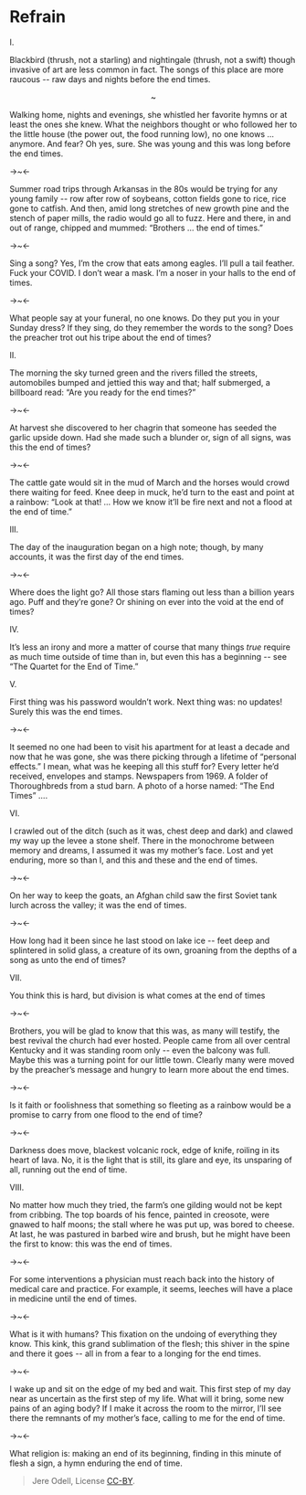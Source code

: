 # Refrain

I.

Blackbird (thrush, not a starling) and nightingale (thrush, not a swift) though invasive of art are less common in fact. The songs of this place are more raucous -- raw days and nights before the end times.

<p align="center">~</p>

Walking home, nights and evenings, she whistled her favorite hymns or at least the ones she knew. What the neighbors thought or who followed her to the little house (the power out, the food running low), no one knows ... anymore. And fear? Oh yes, sure. She was young and this was long before the end times.

->~<-

Summer road trips through Arkansas in the 80s would be trying for any young family -- row after row of soybeans, cotton fields gone to rice, rice gone to catfish. And then, amid long stretches of new growth pine and the stench of paper mills, the radio would go all to fuzz. Here and there, in and out of range, chipped and mummed: “Brothers … the end of times.”

->~<-

Sing a song? Yes, I’m the crow that eats among eagles. I’ll pull a tail feather. Fuck your COVID. I don’t wear a mask. I’m a noser in your halls to the end of times.

->~<-

What people say at your funeral, no one knows. Do they put you in your Sunday dress? If they sing, do they remember the words to the song? Does the preacher trot out his tripe about the end of times?

II.

The morning the sky turned green and the rivers filled the streets, automobiles bumped and jettied this way and that; half submerged, a billboard read: “Are you ready for the end times?”

->~<-

At harvest she discovered to her chagrin that someone has seeded the garlic upside down. Had she made such a blunder or, sign of all signs, was this the end of times?

->~<-

The cattle gate would sit in the mud of March and the horses would crowd there waiting for feed. Knee deep in muck, he’d turn to the east and point at a rainbow: “Look at that! … How we know it’ll be fire next and not a flood at the end of time.”

III.

The day of the inauguration began on a high note; though, by many accounts, it was the first day of the end times.

->~<-

Where does the light go? All those stars flaming out less than a billion years ago. Puff and they’re gone? Or shining on ever into the void at the end of times?

IV.

It’s less an irony and more a matter of course that many things *true* require as much time outside of time than in, but even this has a beginning -- see “The Quartet for the End of Time.”

V.

First thing was his password wouldn’t work. Next thing was: no updates! Surely this was the end times.

->~<-

It seemed no one had been to visit his apartment for at least a decade and now that he was gone, she was there picking through a lifetime of “personal effects.” I mean, what was he keeping all this stuff for? Every letter he’d received, envelopes and stamps. Newspapers from 1969. A folder of Thoroughbreds from a stud barn. A photo of a horse named: “The End Times” ….

VI.

I crawled out of the ditch (such as it was, chest deep and dark) and clawed my way up the levee a stone shelf. There in the monochrome between memory and dreams, I assumed it was my mother’s face. Lost and yet enduring, more so than I, and this and these and the end of times.

->~<-

On her way to keep the goats, an Afghan child saw the first Soviet tank lurch across the valley; it was the end of times.

->~<-

How long had it been since he last stood on lake ice -- feet deep and splintered in solid glass, a creature of its own, groaning from the depths of a song as unto the end of times?

VII.

You think this is hard, but division is what comes at the end of times

->~<-

Brothers, you will be glad to know that this was, as many will testify, the best revival the church had ever hosted. People came from all over central Kentucky and it was standing room only -- even the balcony was full. Maybe this was a turning point for our little town. Clearly many were moved by the preacher’s message and hungry to learn more about the end times.

->~<-

Is it faith or foolishness that something so fleeting as a rainbow would be a promise to carry from one flood to the end of time?

->~<-

Darkness does move, blackest volcanic rock, edge of knife, roiling in its heart of lava. No, it is the light that is still, its glare and eye, its unsparing of all, running out the end of time.

VIII.

No matter how much they tried, the farm’s one gilding would not be kept from cribbing. The top boards of his fence, painted in creosote, were gnawed to half moons; the stall where he was put up, was bored to cheese. At last, he was pastured in barbed wire and brush, but he might have been the first to know: this was the end of times.

->~<-

For some interventions a physician must reach back into the history of medical care and practice. For example, it seems, leeches will have a place in medicine until the end of times.

->~<-

What is it with humans? This fixation on the undoing of everything they know. This kink, this grand sublimation of the flesh; this shiver in the spine and there it goes -- all in from a fear to a longing for the end times.

->~<-

I wake up and sit on the edge of my bed and wait. This first step of my day near as uncertain as the first step of my life. What will it bring, some new pains of an aging body? If I make it across the room to the mirror, I’ll see there the remnants of my mother’s face, calling to me for the end of time.

->~<-

What religion is: making an end of its beginning, finding in this minute of flesh a sign, a hymn enduring the end of time.


>Jere Odell, License [CC-BY](https://creativecommons.org/licenses/by/4.0/).